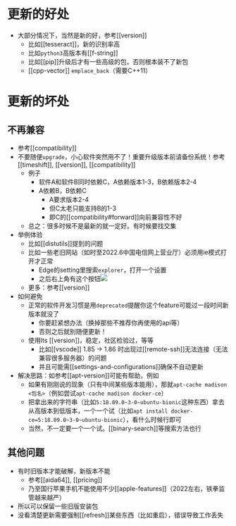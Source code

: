 # 更新的好处
- 大部分情况下，当然是新的好，参考[[version]]
  - 比如[[tesseract]]，新的识别率高
  - 比如`python3`高版本有[[f-string]]
  - 比如[[pip]]升级后才有一些高级的包，否则根本装不了新包
  - [[cpp-vector]] `emplace_back`（需要C++11）
# 更新的坏处
## 不再兼容
- 参考[[compatibility]]
- 不要随便`upgrade`，小心软件突然用不了！重要升级版本前请备份系统！参考[[timeshift]], [[version]], [[compatibility]]
  - 例子
    - 软件A和软件B同时依赖C，A依赖版本1-3，B依赖版本2-4
    - A依赖B，B依赖C
      - A要求版本2-4
      - 但C太老只能支持B的1-3
      - 即C的[[compatibility#forward]]向前兼容性不好
  - 总之：很多时候不是最新的就一定好。有时候要找交集
- 举例体验
  - 比如[[distutils]]提到的问题
  - 比如一些老旧网站（如时至2022.6中国电信网上营业厅）必须用ie模式打开才正常
    - Edge的setting里搜索`explorer`，打开一个设置
    - 之后右上角有这个按钮![](ie-mode.png)
  - 更多：参考[[version]]
- 如何避免
  - 正常的软件开发习惯是用`deprecated`提醒你这个feature可能过一段时间新版本就没了
    - 你要赶紧想办法（换掉那些不推荐你再使用的api等）
    - 否则之后就别随便更新！
  - 使用lts [[version]]，稳定，社区检验过，等等
    - 比如[[vscode]] 1.85 -> 1.86 时出现过[[remote-ssh]]无法连接（无法兼容很多服务器）的问题
    - 并且可能需[[settings-and-configurations]]确保不自动更新
- 解决思路：如参考[[apt-version]]可能有帮助，例如
  - 如果有刚刚说的现象（只有中间某些版本能用），那就`apt-cache madison <包名>`（例如尝试`apt-cache madison docker-ce`）
  - 把拿出来的字符串（比如`5:18.09.0~3-0~ubuntu-bionic`这种东西）拿去从高版本到低版本，一个一个试（比如`apt install docker-ce=5:18.09.0~3-0~ubuntu-bionic`），看什么时候行即可
  - 当然，不一定要一个一个试。[[binary-search]]等搜索方法也行
## 其他问题
- 有时旧版本才能破解，新版本不能
  - 参考[[aida64]], [[pricing]]
  - 乃至国行苹果手机不能使用不少[[apple-features]]（2022左右，铁拳监管越来越严）
- 所以可以保留一些旧版安装包
- 没看清楚更新需要强制[[refresh]]某些东西（比如重启），错误导致工作丢失